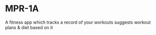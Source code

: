 # MPR-1A
A fitness app which tracks a record of your workouts suggests workout plans &amp; diet based on it
